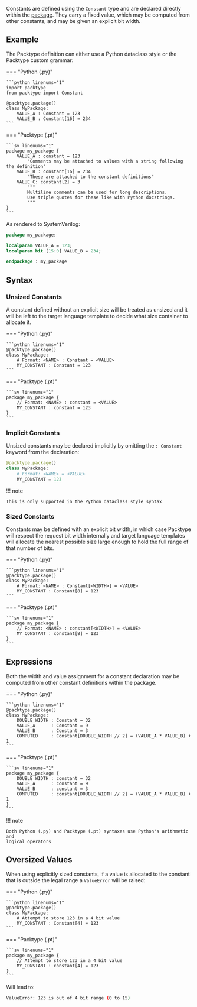Constants are defined using the `Constant` type and are declared directly within
the [package](package.md). They carry a fixed value, which may be computed from
other constants, and may be given an explicit bit width.

## Example

The Packtype definition can either use a Python dataclass style or the Packtype
custom grammar:

=== "Python (.py)"

    ```python linenums="1"
    import packtype
    from packtype import Constant

    @packtype.package()
    class MyPackage:
        VALUE_A : Constant = 123
        VALUE_B : Constant[16] = 234
    ```

=== "Packtype (.pt)"

    ```sv linenums="1"
    package my_package {
        VALUE_A : constant = 123
            "Comments may be attached to values with a string following the definition"
        VALUE_B : constant[16] = 234
            "These are attached to the constant definitions"
        VALUE_C: constant[2] = 3
            """
            Multiline comments can be used for long descriptions.
            Use triple quotes for these like with Python docstrings.
            """
    }
    ```

As rendered to SystemVerilog:

```sv linenums="1"
package my_package;

localparam VALUE_A = 123;
localparam bit [15:0] VALUE_B = 234;

endpackage : my_package
```

## Syntax

### Unsized Constants

A constant defined without an explicit size will be treated as unsized and it
will be left to the target language template to decide what size container to
allocate it.

=== "Python (.py)"

    ```python linenums="1"
    @packtype.package()
    class MyPackage:
        # Format: <NAME> : Constant = <VALUE>
        MY_CONSTANT : Constant = 123
    ```

=== "Packtype (.pt)"

    ```sv linenums="1"
    package my_package {
        // Format: <NAME> : constant = <VALUE>
        MY_CONSTANT : constant = 123
    }
    ```

### Implicit Constants

Unsized constants may be declared implicitly by omitting the `: Constant` keyword
from the declaration:

```python linenums="1"
@packtype.package()
class MyPackage:
    # Format: <NAME> = <VALUE>
    MY_CONSTANT = 123
```

!!! note

    This is only supported in the Python dataclass style syntax

### Sized Constants

Constants may be defined with an explicit bit width, in which case Packtype will
respect the request bit width internally and target language templates will
allocate the nearest possible size large enough to hold the full range of that
number of bits.

=== "Python (.py)"

    ```python linenums="1"
    @packtype.package()
    class MyPackage:
        # Format: <NAME> : Constant[<WIDTH>] = <VALUE>
        MY_CONSTANT : Constant[8] = 123
    ```

=== "Packtype (.pt)"

    ```sv linenums="1"
    package my_package {
        // Format: <NAME> : constant[<WIDTH>] = <VALUE>
        MY_CONSTANT : constant[8] = 123
    }
    ```

## Expressions

Both the width and value assignment for a constant declaration may be computed
from other constant definitions within the package.

=== "Python (.py)"

    ```python linenums="1"
    @packtype.package()
    class MyPackage:
        DOUBLE_WIDTH : Constant = 32
        VALUE_A      : Constant = 9
        VALUE_B      : Constant = 3
        COMPUTED     : Constant[DOUBLE_WIDTH // 2] = (VALUE_A * VALUE_B) + 1
    ```

=== "Packtype (.pt)"

    ```sv linenums="1"
    package my_package {
        DOUBLE_WIDTH : constant = 32
        VALUE_A      : constant = 9
        VALUE_B      : constant = 3
        COMPUTED     : constant[DOUBLE_WIDTH // 2] = (VALUE_A * VALUE_B) + 1
    }
    ```

!!! note

    Both Python (.py) and Packtype (.pt) syntaxes use Python's arithmetic and
    logical operators

## Oversized Values

When using explicitly sized constants, if a value is allocated to the constant
that is outside the legal range a `ValueError` will be raised:

=== "Python (.py)"

    ```python linenums="1"
    @packtype.package()
    class MyPackage:
        # Attempt to store 123 in a 4 bit value
        MY_CONSTANT : Constant[4] = 123
    ```

=== "Packtype (.pt)"

    ```sv linenums="1"
    package my_package {
        // Attempt to store 123 in a 4 bit value
        MY_CONSTANT : constant[4] = 123
    }
    ```

Will lead to:

```bash
ValueError: 123 is out of 4 bit range (0 to 15)
```

